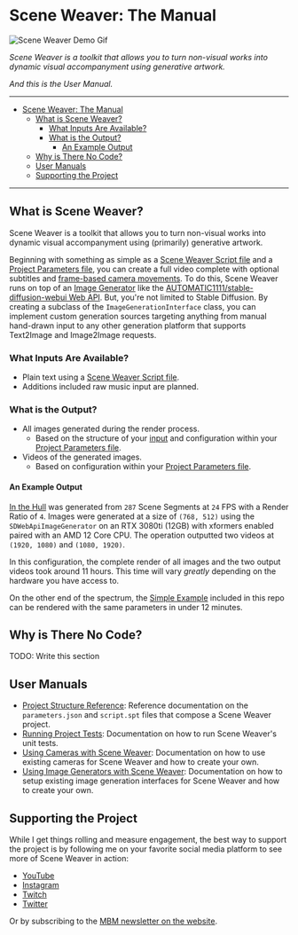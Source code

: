 # Scene Weaver: The Manual

![Scene Weaver Demo Gif](./repo/bannerVideo_short_small.gif)

_Scene Weaver is a toolkit that allows you to turn non-visual works into dynamic visual accompanyment using generative artwork._

_And this is the User Manual._

---

- [Scene Weaver: The Manual](#scene-weaver-the-manual)
  - [What is Scene Weaver?](#what-is-scene-weaver)
    - [What Inputs Are Available?](#what-inputs-are-available)
    - [What is the Output?](#what-is-the-output)
      - [An Example Output](#an-example-output)
  - [Why is There No Code?](#why-is-there-no-code)
  - [User Manuals](#user-manuals)
  - [Supporting the Project](#supporting-the-project)

---

## What is Scene Weaver?

Scene Weaver is a toolkit that allows you to turn non-visual works into dynamic visual accompanyment using (primarily) generative artwork.

Beginning with something as simple as a [Scene Weaver Script file](./docs/ProjectStructureReference.md#script-spt-file-format) and a [Project Parameters file](./docs/ProjectStructureReference.md#parameters-file-reference), you can create a full video complete with optional subtitles and [frame-based camera movements](./docs/UsingCameras.md).
To do this, Scene Weaver runs on top of an [Image Generator](./docs/UsingImageGenerators.md) like the [AUTOMATIC1111/stable-diffusion-webui Web API](https://github.com/AUTOMATIC1111/stable-diffusion-webui).
But, you're not limited to Stable Diffusion.
By creating a subclass of the `ImageGenerationInterface` class, you can implement custom generation sources targeting anything from manual hand-drawn input to any other generation platform that supports Text2Image and Image2Image requests.

### What Inputs Are Available?

* Plain text using a [Scene Weaver Script file](./docs/ProjectStructureReference.md#script-spt-file-format).
* Additions included raw music input are planned.

### What is the Output?

* All images generated during the render process.
    * Based on the structure of your [input](#what-inputs-are-available) and configuration within your [Project Parameters file](./docs/ProjectStructureReference.md#parameters-file-reference).
* Videos of the generated images.
    * Based on configuration within your [Project Parameters file](./docs/ProjectStructureReference.md#parameters-file-reference).

#### An Example Output

[In the Hull](https://www.youtube.com/watch?v=3WdzD9PYfIU) was generated from `287` Scene Segments at `24` FPS with a Render Ratio of `4`.
Images were generated at a size of `(768, 512)` using the `SDWebApiImageGenerator` on an RTX 3080ti (12GB) with xformers enabled paired with an AMD 12 Core CPU.
The operation outputted two videos at `(1920, 1080)` and `(1080, 1920)`.

In this configuration, the complete render of all images and the two output videos took around 11 hours.
This time will vary _greatly_ depending on the hardware you have access to.

On the other end of the spectrum, the [Simple Example](./examples/SimpleExample) included in this repo can be rendered with the same parameters in under 12 minutes.

## Why is There No Code?

TODO: Write this section

## User Manuals
* [Project Structure Reference](./docs/ProjectStructureReference.md): Reference documentation on the `parameters.json` and `script.spt` files that compose a Scene Weaver project.
* [Running Project Tests](./docs/RunningProjectTests.md): Documentation on how to run Scene Weaver's unit tests.
* [Using Cameras with Scene Weaver](./docs/UsingCameras.md): Documentation on how to use existing cameras for Scene Weaver and how to create your own.
* [Using Image Generators with Scene Weaver](./docs/UsingImageGenerators.md): Documentation on how to setup existing image generation interfaces for Scene Weaver and how to create your own.

## Supporting the Project
While I get things rolling and measure engagement, the best way to support the project is by following me on your favorite social media platform to see more of Scene Weaver in action:

* [YouTube](https://www.youtube.com/@mbmcloude)
* [Instagram](https://www.instagram.com/mbmcloude/)
* [Twitch](https://www.twitch.tv/mbmcloude)
* [Twitter](https://twitter.com/mbmcloude)

Or by subscribing to the [MBM newsletter on the website](https://mbmcloude.com/newsletter/).
